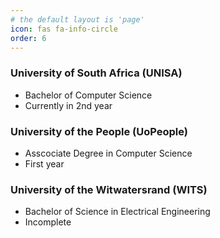 ```yaml
---
# the default layout is 'page'
icon: fas fa-info-circle
order: 6
---
```

### University of South Africa (UNISA)
- Bachelor of Computer Science
- Currently in 2nd year

### University of the People (UoPeople)
- Asscociate Degree in Computer Science
- First year

### University of the Witwatersrand  (WITS)
- Bachelor of Science in Electrical Engineering
- Incomplete